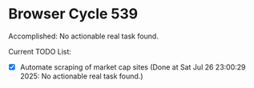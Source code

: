 # Browser Cycle 539

Accomplished: No actionable real task found.

Current TODO List:

- [x] Automate scraping of market cap sites  (Done at Sat Jul 26 23:00:29 2025: No actionable real task found.)